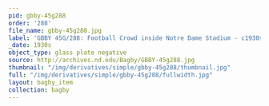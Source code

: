 ```yaml
---
pid: gbby-45g288
order: '288'
file_name: gbby-45g288.jpg
label: 'GBBY 45G/288: Football Crowd inside Notre Dame Stadium - c1930s'
_date: 1930s
object_type: glass plate negative
source: http://archives.nd.edu/Bagby/GBBY-45g288.jpg
thumbnail: "/img/derivatives/simple/gbby-45g288/thumbnail.jpg"
full: "/img/derivatives/simple/gbby-45g288/fullwidth.jpg"
layout: bagby_item
collection: bagby
---
```

